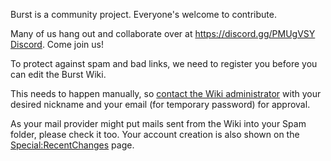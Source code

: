 Burst is a community project. Everyone's welcome to contribute.

Many of us hang out and collaborate over at [https://discord.gg/PMUgVSY Discord](https---discord-gg-pmugvsy-discord.md). Come join us!

To protect against spam and bad links, we need to register you before you can edit the Burst Wiki.

This needs to happen manually, so [contact the Wiki administrator](special-contact.md) with your desired nickname and your email (for temporary password) for approval.

As your mail provider might put mails sent from the Wiki into your Spam folder, please check it too. Your account creation is also shown on the <Special:RecentChanges> page.
